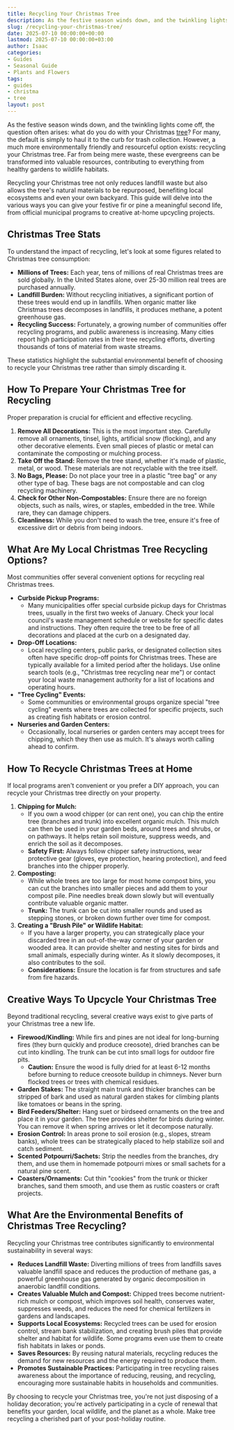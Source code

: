 ```yaml
---
title: Recycling Your Christmas Tree
description: As the festive season winds down, and the twinkling lights come off, the question often arises what do you do with your Christmas tree?
slug: /recycling-your-christmas-tree/
date: 2025-07-10 00:00:00+00:00
lastmod: 2025-07-10 00:00:00+03:00
author: Isaac
categories:
- Guides
- Seasonal Guide
- Plants and Flowers
tags:
- guides
- christma
- tree
layout: post
---
```

As the festive season winds down, and the twinkling lights come off, the question often arises: what do you do with your Christmas [tree](https://pestpolicy.com/christmas-tree-faq/)? For many, the default is simply to haul it to the curb for trash collection. However, a much more environmentally friendly and resourceful option exists: recycling your Christmas tree. Far from being mere waste, these evergreens can be transformed into valuable resources, contributing to everything from healthy gardens to wildlife habitats.

Recycling your Christmas tree not only reduces landfill waste but also allows the tree's natural materials to be repurposed, benefiting local ecosystems and even your own backyard. This guide will delve into the various ways you can give your festive fir or pine a meaningful second life, from official municipal programs to creative at-home upcycling projects.

## Christmas Tree Stats

To understand the impact of recycling, let's look at some figures related to Christmas tree consumption:

* **Millions of Trees:** Each year, tens of millions of real Christmas trees are sold globally. In the United States alone, over 25-30 million real trees are purchased annually.
* **Landfill Burden:** Without recycling initiatives, a significant portion of these trees would end up in landfills. When organic matter like Christmas trees decomposes in landfills, it produces methane, a potent greenhouse gas.
* **Recycling Success:** Fortunately, a growing number of communities offer recycling programs, and public awareness is increasing. Many cities report high participation rates in their tree recycling efforts, diverting thousands of tons of material from waste streams.

These statistics highlight the substantial environmental benefit of choosing to recycle your Christmas tree rather than simply discarding it.

## How To Prepare Your Christmas Tree for Recycling

Proper preparation is crucial for efficient and effective recycling.

1.  **Remove All Decorations:** This is the most important step. Carefully remove all ornaments, tinsel, lights, artificial snow (flocking), and any other decorative elements. Even small pieces of plastic or metal can contaminate the composting or mulching process.
2.  **Take Off the Stand:** Remove the tree stand, whether it's made of plastic, metal, or wood. These materials are not recyclable with the tree itself.
3.  **No Bags, Please:** Do not place your tree in a plastic "tree bag" or any other type of bag. These bags are not compostable and can clog recycling machinery.
4.  **Check for Other Non-Compostables:** Ensure there are no foreign objects, such as nails, wires, or staples, embedded in the tree. While rare, they can damage chippers.
5.  **Cleanliness:** While you don't need to wash the tree, ensure it's free of excessive dirt or debris from being indoors.

## What Are My Local Christmas Tree Recycling Options?

Most communities offer several convenient options for recycling real Christmas trees.

* **Curbside Pickup Programs:**
    * Many municipalities offer special curbside pickup days for Christmas trees, usually in the first two weeks of January. Check your local council's waste management schedule or website for specific dates and instructions. They often require the tree to be free of all decorations and placed at the curb on a designated day.
* **Drop-Off Locations:**
    * Local recycling centers, public parks, or designated collection sites often have specific drop-off points for Christmas trees. These are typically available for a limited period after the holidays. Use online search tools (e.g., "Christmas tree recycling near me") or contact your local waste management authority for a list of locations and operating hours.
* **"Tree Cycling" Events:**
    * Some communities or environmental groups organize special "tree cycling" events where trees are collected for specific projects, such as creating fish habitats or erosion control.
* **Nurseries and Garden Centers:**
    * Occasionally, local nurseries or garden centers may accept trees for chipping, which they then use as mulch. It's always worth calling ahead to confirm.

## How To Recycle Christmas Trees at Home

If local programs aren't convenient or you prefer a DIY approach, you can recycle your Christmas tree directly on your property.

1.  **Chipping for Mulch:**
    * If you own a wood chipper (or can rent one), you can chip the entire tree (branches and trunk) into excellent organic mulch. This mulch can then be used in your garden beds, around trees and shrubs, or on pathways. It helps retain soil moisture, suppress weeds, and enrich the soil as it decomposes.
    * **Safety First:** Always follow chipper safety instructions, wear protective gear (gloves, eye protection, hearing protection), and feed branches into the chipper properly.
2.  **Composting:**
    * While whole trees are too large for most home compost bins, you can cut the branches into smaller pieces and add them to your compost pile. Pine needles break down slowly but will eventually contribute valuable organic matter.
    * **Trunk:** The trunk can be cut into smaller rounds and used as stepping stones, or broken down further over time for compost.
3.  **Creating a "Brush Pile" or Wildlife Habitat:**
    * If you have a larger property, you can strategically place your discarded tree in an out-of-the-way corner of your garden or wooded area. It can provide shelter and nesting sites for birds and small animals, especially during winter. As it slowly decomposes, it also contributes to the soil.
    * **Considerations:** Ensure the location is far from structures and safe from fire hazards.

## Creative Ways To Upcycle Your Christmas Tree

Beyond traditional recycling, several creative ways exist to give parts of your Christmas tree a new life.

* **Firewood/Kindling:** While firs and pines are not ideal for long-burning fires (they burn quickly and produce creosote), dried branches can be cut into kindling. The trunk can be cut into small logs for outdoor fire pits.
    * **Caution:** Ensure the wood is fully dried for at least 6-12 months before burning to reduce creosote buildup in chimneys. Never burn flocked trees or trees with chemical residues.
* **Garden Stakes:** The straight main trunk and thicker branches can be stripped of bark and used as natural garden stakes for climbing plants like tomatoes or beans in the spring.
* **Bird Feeders/Shelter:** Hang suet or birdseed ornaments on the tree and place it in your garden. The tree provides shelter for birds during winter. You can remove it when spring arrives or let it decompose naturally.
* **Erosion Control:** In areas prone to soil erosion (e.g., slopes, stream banks), whole trees can be strategically placed to help stabilize soil and catch sediment.
* **Scented Potpourri/Sachets:** Strip the needles from the branches, dry them, and use them in homemade potpourri mixes or small sachets for a natural pine scent.
* **Coasters/Ornaments:** Cut thin "cookies" from the trunk or thicker branches, sand them smooth, and use them as rustic coasters or craft projects.

## What Are the Environmental Benefits of Christmas Tree Recycling?

Recycling your Christmas tree contributes significantly to environmental sustainability in several ways:

* **Reduces Landfill Waste:** Diverting millions of trees from landfills saves valuable landfill space and reduces the production of methane gas, a powerful greenhouse gas generated by organic decomposition in anaerobic landfill conditions.
* **Creates Valuable Mulch and Compost:** Chipped trees become nutrient-rich mulch or compost, which improves soil health, conserves water, suppresses weeds, and reduces the need for chemical fertilizers in gardens and landscapes.
* **Supports Local Ecosystems:** Recycled trees can be used for erosion control, stream bank stabilization, and creating brush piles that provide shelter and habitat for wildlife. Some programs even use them to create fish habitats in lakes or ponds.
* **Saves Resources:** By reusing natural materials, recycling reduces the demand for new resources and the energy required to produce them.
* **Promotes Sustainable Practices:** Participating in tree recycling raises awareness about the importance of reducing, reusing, and recycling, encouraging more sustainable habits in households and communities.

By choosing to recycle your Christmas tree, you're not just disposing of a holiday decoration; you're actively participating in a cycle of renewal that benefits your garden, local wildlife, and the planet as a whole. Make tree recycling a cherished part of your post-holiday routine.
